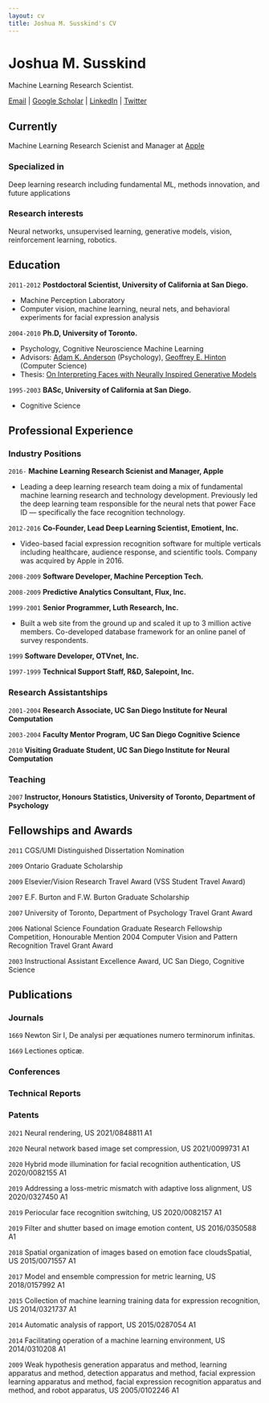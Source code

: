 ```yaml
---
layout: cv
title: Joshua M. Susskind's CV
---
```

# Joshua M. Susskind
Machine Learning Research Scientist.

<div id="webaddress">
<a href="mailto:jsusskind[at]apple[dot]com">Email</a>
| <a href="https://scholar.google.com/citations?hl=en&user=Sv2TGqsAAAAJ">Google Scholar</a>
| <a href="https://www.linkedin.com/in/joshua-susskind-8ab2ab5/">LinkedIn</a>
| <a href="https://twitter.com/jsusskin">Twitter</a>
</div>

## Currently

Machine Learning Research Scienist and Manager at <a href="apple.com">Apple</a>

### Specialized in

Deep learning research including fundamental ML, methods innovation, and future applications

### Research interests

Neural networks, unsupervised learning, generative models, vision, reinforcement learning, robotics.

## Education

`2011-2012`
__Postdoctoral Scientist, University of California at San Diego.__

- Machine Perception Laboratory
- Computer vision, machine learning, neural nets, and behavioral experiments for facial expression analysis

`2004-2010`
__Ph.D, University of Toronto.__

- Psychology, Cognitive Neuroscience Machine Learning
- Advisors: [Adam K. Anderson](https://www.human.cornell.edu/people/aka47) (Psychology), [Geoffrey E. Hinton](https://www.cs.toronto.edu/~hinton/) (Computer Science)
- Thesis: [On Interpreting Faces with Neurally Inspired Generative Models](https://tspace.library.utoronto.ca/bitstream/1807/29884/6/Susskind_Joshua_M_201106_PhD_thesis.pdf)

`1995-2003`
__BASc, University of California at San Diego.__

- Cognitive Science

## Professional Experience

### Industry Positions

`2016-` __Machine Learning Research Scienist and Manager, Apple__
- Leading a deep learning research team doing a mix of fundamental machine learning research and technology development. Previously led the deep learning team responsible for the neural nets that power Face ID — specifically the face recognition technology.

`2012-2016` __Co-Founder, Lead Deep Learning Scientist, Emotient, Inc.__
- Video-based facial expression recognition software for multiple verticals including healthcare, audience response, and scientific tools. Company was acquired by Apple in 2016.

`2008-2009` __Software Developer, Machine Perception Tech.__

`2008-2009` __Predictive Analytics Consultant, Flux, Inc.__

`1999-2001` __Senior Programmer, Luth Research, Inc.__
- Built a web site from the ground up and scaled it up to 3 million active members. Co-developed database framework for an online panel of survey respondents.

`1999` __Software Developer, OTVnet, Inc.__

`1997-1999` __Technical Support Staff, R&D, Salepoint, Inc.__

### Research Assistantships

`2001-2004` __Research Associate, UC San Diego Institute for Neural Computation__

`2003-2004` __Faculty Mentor Program, UC San Diego Cognitive Science__

`2010` __Visiting Graduate Student, UC San Diego Institute for Neural Computation__

### Teaching

`2007`
__Instructor, Honours Statistics, University of Toronto, Department of Psychology__

## Fellowships and Awards
`2011` CGS/UMI Distinguished Dissertation Nomination

`2009` Ontario Graduate Scholarship

`2009` Elsevier/Vision Research Travel Award (VSS Student Travel Award)

`2007` E.F. Burton and F.W. Burton Graduate Scholarship

`2007` University of Toronto, Department of Psychology Travel Grant Award

`2006` National Science Foundation Graduate Research Fellowship Competition, Honourable Mention 2004 Computer Vision and Pattern Recognition Travel Grant Award

`2003` Instructional Assistant Excellence Award, UC San Diego, Cognitive Science

## Publications

<!-- A list is also available [online](https://scholar.google.com/citations?hl=en&user=Sv2TGqsAAAAJ) -->

### Journals

`1669`
Newton Sir I, De analysi per æquationes numero terminorum infinitas. 

`1669`
Lectiones opticæ.

### Conferences

### Technical Reports

### Patents

`2021` Neural rendering, US 2021/0848811 A1

`2020` Neural network based image set compression, US 2021/0099731 A1

`2020` Hybrid mode illumination for facial recognition authentication, US 2020/0082155 A1

`2019` Addressing a loss-metric mismatch with adaptive loss alignment, US 2020/0327450 A1

`2019` Periocular face recognition switching, US 2020/0082157 A1

`2019` Filter and shutter based on image emotion content, US 2016/0350588 A1

`2018` Spatial organization of images based on emotion face cloudsSpatial, US 2015/0071557 A1

`2017` Model and ensemble compression for metric learning, US 2018/0157992 A1

`2015` Collection of machine learning training data for expression recognition, US 2014/0321737 A1

`2014` Automatic analysis of rapport, US 2015/0287054 A1

`2014` Facilitating operation of a machine learning environment, US 2014/0310208 A1

`2009` Weak hypothesis generation apparatus and method, learning apparatus and method, detection apparatus and method, facial expression learning apparatus and method, facial expression recognition apparatus and method, and robot apparatus, US 2005/0102246 A1


<!-- ### Footer

Last updated: May 2013 -->


